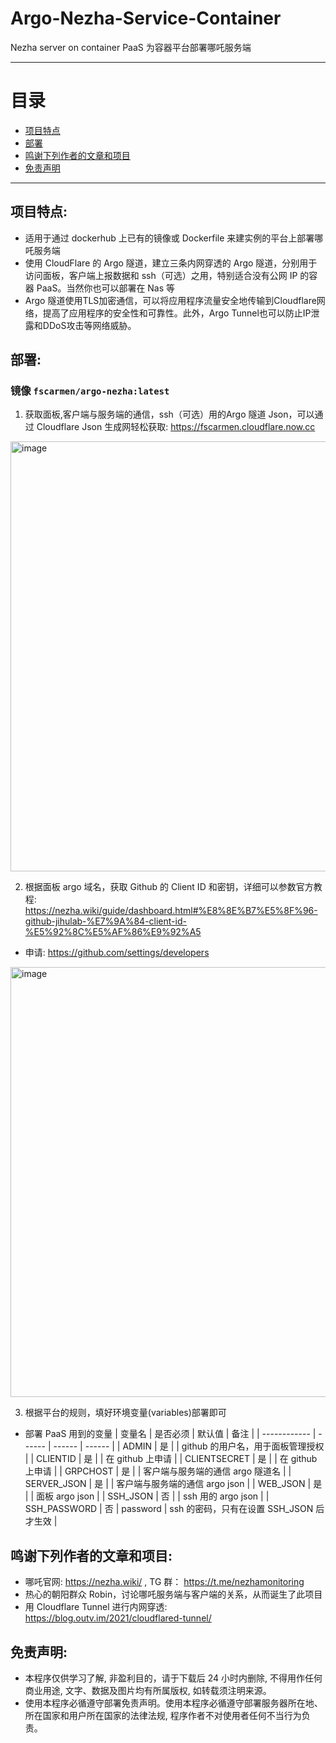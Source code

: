 # Argo-Nezha-Service-Container

Nezha server on container PaaS
为容器平台部署哪吒服务端

* * *

# 目录

- [项目特点](README.md#项目特点)
- [部署](README.md#部署)
- [鸣谢下列作者的文章和项目](README.md#鸣谢下列作者的文章和项目)
- [免责声明](README.md#免责声明)

* * *

## 项目特点:
* 适用于通过 dockerhub 上已有的镜像或 Dockerfile 来建实例的平台上部署哪吒服务端
* 使用 CloudFlare 的 Argo 隧道，建立三条内网穿透的 Argo 隧道，分别用于访问面板，客户端上报数据和 ssh（可选）之用，特别适合没有公网 IP 的容器 PaaS。当然你也可以部署在 Nas 等
* Argo 隧道使用TLS加密通信，可以将应用程序流量安全地传输到Cloudflare网络，提高了应用程序的安全性和可靠性。此外，Argo Tunnel也可以防止IP泄露和DDoS攻击等网络威胁。

## 部署:
### 镜像 `fscarmen/argo-nezha:latest`

1. 获取面板,客户端与服务端的通信，ssh（可选）用的Argo 隧道 Json，可以通过 Cloudflare Json 生成网轻松获取: https://fscarmen.cloudflare.now.cc

<img width="688" alt="image" src="https://user-images.githubusercontent.com/62703343/224388718-6adf22d0-01d3-46a0-8063-bc0a2210795f.png">

2. 根据面板 argo 域名，获取 Github 的 Client ID 和密钥，详细可以参数官方教程: https://nezha.wiki/guide/dashboard.html#%E8%8E%B7%E5%8F%96-github-jihulab-%E7%9A%84-client-id-%E5%92%8C%E5%AF%86%E9%92%A5

* 申请: https://github.com/settings/developers

<img width="688" alt="image" src="https://user-images.githubusercontent.com/92626977/230728087-6c9029e6-4b84-4d69-9a16-f0b67e19e128.png">

3. 根据平台的规则，填好环境变量(variables)部署即可

* 部署 PaaS 用到的变量 
  | 变量名        | 是否必须 | 默认值 | 备注 |
  | ------------ | ------ | ------ | ------ |
  | ADMIN        | 是 |       | github 的用户名，用于面板管理授权 |
  | CLIENTID     | 是 |       | 在 github 上申请 |
  | CLIENTSECRET | 是 |        | 在 github 上申请 |
  | GRPCHOST     | 是 |        | 客户端与服务端的通信 argo 隧道名 |
  | SERVER_JSON  | 是 |        | 客户端与服务端的通信 argo json |
  | WEB_JSON     | 是 |        | 面板 argo json |
  | SSH_JSON     | 否 |        | ssh 用的 argo json |
  | SSH_PASSWORD | 否 | password  | ssh 的密码，只有在设置 SSH_JSON 后才生效 |

## 鸣谢下列作者的文章和项目:
* 哪吒官网: https://nezha.wiki/ , TG 群： https://t.me/nezhamonitoring
* 热心的朝阳群众 Robin，讨论哪吒服务端与客户端的关系，从而诞生了此项目
* 用 Cloudflare Tunnel 进行内网穿透: https://blog.outv.im/2021/cloudflared-tunnel/

## 免责声明:
* 本程序仅供学习了解, 非盈利目的，请于下载后 24 小时内删除, 不得用作任何商业用途, 文字、数据及图片均有所属版权, 如转载须注明来源。
* 使用本程序必循遵守部署免责声明。使用本程序必循遵守部署服务器所在地、所在国家和用户所在国家的法律法规, 程序作者不对使用者任何不当行为负责。